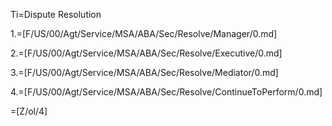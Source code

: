 Ti=Dispute Resolution

1.=[F/US/00/Agt/Service/MSA/ABA/Sec/Resolve/Manager/0.md]

2.=[F/US/00/Agt/Service/MSA/ABA/Sec/Resolve/Executive/0.md]

3.=[F/US/00/Agt/Service/MSA/ABA/Sec/Resolve/Mediator/0.md]

4.=[F/US/00/Agt/Service/MSA/ABA/Sec/Resolve/ContinueToPerform/0.md]

=[Z/ol/4]